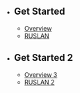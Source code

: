 - ## Get Started
    - [Overview](/{{route}}/{{version}}/overview)
    - [RUSLAN](/{{route}}/{{version}}/asdasd)

- ## Get Started 2
    - [Overview 3](/{{route}}/{{version}}/overview)
    - [RUSLAN 2](/{{route}}/{{version}}/asdasd)